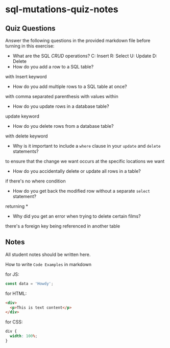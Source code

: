 # sql-mutations-quiz-notes

## Quiz Questions

Answer the following questions in the provided markdown file before turning in this exercise:

- What are the SQL _CRUD_ operations?
  C: Insert
  R: Select
  U: Update
  D: Delete
- How do you add a row to a SQL table?

with Insert keyword

- How do you add multiple rows to a SQL table at once?

with comma separated parenthesis with values within

- How do you update rows in a database table?

update keyword

- How do you delete rows from a database table?

with delete keyword

- Why is it important to include a `where` clause in your `update` and `delete` statements?

to ensure that the change we want occurs at the specific locations we want

- How do you accidentally delete or update all rows in a table?

if there's no where condition

- How do you get back the modified row without a separate `select` statement?

returning \*

- Why did you get an error when trying to delete certain films?

there's a foreign key being referenced in another table

## Notes

All student notes should be written here.

How to write `Code Examples` in markdown

for JS:

```javascript
const data = 'Howdy';
```

for HTML:

```html
<div>
  <p>This is text content</p>
</div>
```

for CSS:

```css
div {
  width: 100%;
}
```

